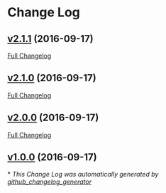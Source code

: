 # Change Log

## [v2.1.1](https://github.com/willyb321/dlCalc/tree/v2.1.1) (2016-09-17)
[Full Changelog](https://github.com/willyb321/dlCalc/compare/v2.1.0...v2.1.1)

## [v2.1.0](https://github.com/willyb321/dlCalc/tree/v2.1.0) (2016-09-17)
[Full Changelog](https://github.com/willyb321/dlCalc/compare/v2.0.0...v2.1.0)

## [v2.0.0](https://github.com/willyb321/dlCalc/tree/v2.0.0) (2016-09-17)
[Full Changelog](https://github.com/willyb321/dlCalc/compare/v1.0.0...v2.0.0)

## [v1.0.0](https://github.com/willyb321/dlCalc/tree/v1.0.0) (2016-09-17)


\* *This Change Log was automatically generated by [github_changelog_generator](https://github.com/skywinder/Github-Changelog-Generator)*
